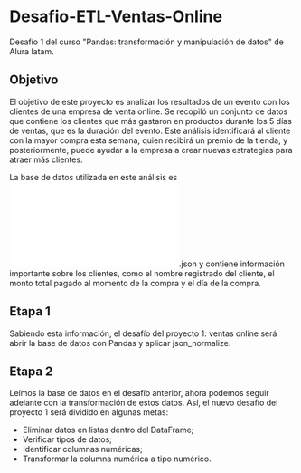# Desafio-ETL-Ventas-Online
Desafío 1 del curso "Pandas: transformación y manipulación de datos" de Alura latam.

## Objetivo
El objetivo de este proyecto es analizar los resultados de un evento con los clientes de una empresa de venta online. Se recopiló un conjunto de datos que contiene los clientes que más gastaron en productos durante los 5 días de ventas, que es la duración del evento. Este análisis identificará al cliente con la mayor compra esta semana, quien recibirá un premio de la tienda, y posteriormente, puede ayudar a la empresa a crear nuevas estrategias para atraer más clientes.

La base de datos utilizada en este análisis es ![datos_ventas_clientes](Desafio-ETL-Ventas-Online/data/datos_ventas_clientes.json).json y contiene información importante sobre los clientes, como el nombre registrado del cliente, el monto total pagado al momento de la compra y el día de la compra.

## Etapa 1
Sabiendo esta información, el desafío del proyecto 1: ventas online será abrir la base de datos con Pandas y aplicar json_normalize.

## Etapa 2

Leímos la base de datos en el desafío anterior, ahora podemos seguir adelante con la transformación de estos datos. Así, el nuevo desafío del proyecto 1 será dividido en algunas metas:

* Eliminar datos en listas dentro del DataFrame;
* Verificar tipos de datos;
* Identificar columnas numéricas;
* Transformar la columna numérica a tipo numérico.

